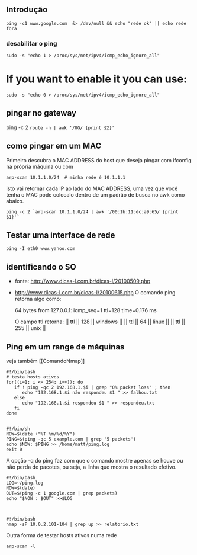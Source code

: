 ## Introdução

    ping -c1 www.google.com  &> /dev/null && echo "rede ok" || echo rede fora

### desabilitar o ping

    sudo -s "echo 1 > /proc/sys/net/ipv4/icmp_echo_ignore_all"

# If you want to enable it you can use:

    sudo -s "echo 0 > /proc/sys/net/ipv4/icmp_echo_ignore_all"

## pingar no gateway

ping -c 2 `route -n | awk '/UG/ {print $2}'`

## como pingar em um MAC
Primeiro descubra o MAC ADDRESS do host que deseja pingar com ifconfig na
própria máquina ou com

    arp-scan 10.1.1.0/24  # minha rede é 10.1.1.1

isto vai retornar cada IP ao lado do MAC ADDRESS, uma vez
que você tenha o MAC pode colocalo dentro de um padrão de busca no awk
como abaixo.

    ping -c 2 `arp-scan 10.1.1.0/24 | awk '/00:1b:11:dc:a9:65/ {print $1}'`

## Testar uma interface de rede

    ping -I eth0 www.yahoo.com

## identificando o SO
* fonte: http://www.dicas-l.com.br/dicas-l/20100509.php
* http://www.dicas-l.com.br/dicas-l/20100615.php
O comando ping retorna algo como:

    64 bytes from 127.0.0.1: icmp_seq=1 ttl=128 time=0.176 ms

    O campo ttl retorna:
    || ttl || 128 || windows ||
    || ttl || 64 || linux ||
    || ttl || 255 || unix ||

## Ping em um range de máquinas
veja também [[ComandoNmap]]


    #!/bin/bash
    # testa hosts ativos
    for((i=1; i <= 254; i++)); do
       if ! ping -qc 2 192.168.1.$i | grep "0% packet loss" ; then
          echo "192.168.1.$i não respondeu $1 " >> falhou.txt
       else
          echo "192.168.1.$i respondeu $1 " >> respondeu.txt
       fi
    done


    #!/bin/sh
    NOW=$(date +"%T %m/%d/%Y")
    PING=$(ping -qc 5 example.com | grep '5 packets')
    echo $NOW: $PING >> /home/matt/ping.log
    exit 0


A opção -q do ping faz com que o comando mostre apenas
se houve ou não perda de pacotes, ou seja, a linha que mostra
o resultado efetivo.

    #!/bin/bash
    LOG=~/ping.log
    NOW=$(date)
    OUT=$(ping -c 1 google.com | grep packets)
    echo "$NOW : $OUT" >>$LOG



    #!/bin/bash
    nmap -sP 10.0.2.101-104 | grep up >> relatorio.txt

Outra forma de testar hosts ativos numa rede

    arp-scan -l

